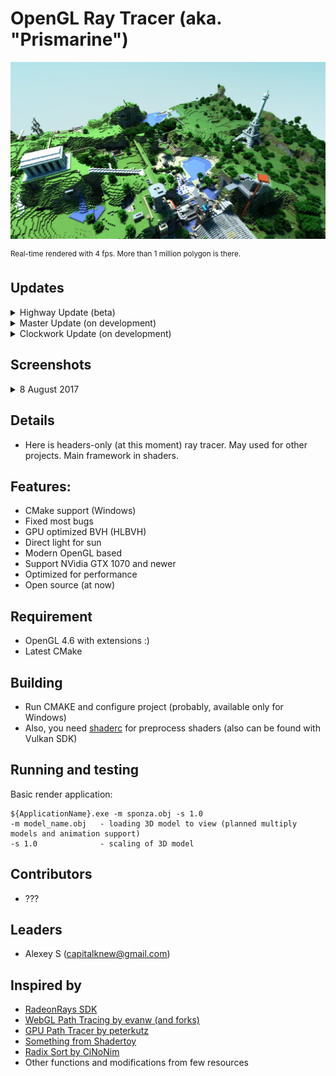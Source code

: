 # OpenGL Ray Tracer (aka. "Prismarine")

<img src="screenshots/title.jpg" alt="SM0" width="640"/>

<sup>Real-time rendered with 4 fps. More than 1 million polygon is there.</sup>

## Updates

<details>
<summary>Highway Update (beta)</summary>

### "Highway" Update (formelly OpenGL 4.6) Mainly Done (06.08.2017)

- [x] Use compatible library with OpenGL 4.6
- [x] Change shading language version to **460**
- [x] OpenGL 4.6 subgroup vote support
- [x] SPIR-V support
- [x] Indirect dispatch buffer in vertex instance objects
- [ ] Memory and semaphores extensions support (alike Vulkan API)
- [ ] Float 16 bit support (AMD)
- [ ] Float 64 bit support (Nvidia)
- [ ] Full AMD extensions support
</details>

<details>
<summary>Master Update (on development)</summary>

### "Master" Update (low level API, tweaks) WIP (??.08.2017)

- [x] (Beta) Fully device memory based storing and copying, when loading mesh (less overhead instancing)
- [x] (Beta) Divide uploading and current scene state (you can load meshes, while you using in traverse stable state)
- [x] (Alpha) Lower level accessor set and virtual accessor
- [x] (Alpha) Divide BVH traverse and primitive intersection stages
- [x] (Alpha) Direct traverse variant without buffering
- [x] (Alpha) Basic surface and environment shaders 
- [x] (Alpha) Support of 64-bit morton code check-sums
- [ ] (WIP) Class refactoring
- [ ] (WIP) Structural refactoring
- [ ] (WIP) Shaders refactoring
- [ ] Support of external constant and data buffers
- [ ] Support of user defined vertex attributes (at now support only accessors)
- [ ] Advanced optimization
</details>

<details>
<summary>Clockwork Update (on development)</summary>

### "Clockwork" Update (yet another pipeline system) on development (??.??.2017)

- [x] (Alpha) Rework of Hit/Ray structures (division to different types), create hit chains
- [x] (Alpha) Add bitfields for Ray and Hit structures (instead of using own swizzles)
- [ ] Multi-layered traverse support
- [ ] Consideration of trBVH support
</details>


## Screenshots

<details>
<summary>8 August 2017</summary>

<img src="screenshots/sm0.jpg" alt="SM0" width="640"/>
<img src="screenshots/sm1.jpg" alt="SM1" width="640"/>
<img src="screenshots/sm2.jpg" alt="SM2" width="640"/>
<img src="screenshots/sm3.jpg" alt="SM3" width="640"/>

</details>

## Details

- Here is headers-only (at this moment) ray tracer. May used for other projects. Main framework in shaders.

## Features: 

- CMake support (Windows)
- Fixed most bugs
- GPU optimized BVH (HLBVH)
- Direct light for sun
- Modern OpenGL based
- Support NVidia GTX 1070 and newer
- Optimized for performance
- Open source (at now)

## Requirement

- OpenGL 4.6 with extensions :)
- Latest CMake

## Building 

- Run CMAKE and configure project (probably, available only for Windows)
- Also, you need [shaderc](https://github.com/google/shaderc) for preprocess shaders (also can be found with Vulkan SDK)

## Running and testing

Basic render application: 

```
${ApplicationName}.exe -m sponza.obj -s 1.0
-m model_name.obj   - loading 3D model to view (planned multiply models and animation support)
-s 1.0              - scaling of 3D model
```

## Contributors

- ???

## Leaders

- Alexey S (capitalknew@gmail.com)

## Inspired by

- [RadeonRays SDK](https://github.com/GPUOpen-LibrariesAndSDKs/RadeonRays_SDK)
- [WebGL Path Tracing by evanw (and forks)](https://github.com/evanw/webgl-path-tracing)
- [GPU Path Tracer by peterkutz](https://github.com/peterkutz/GPUPathTracer)
- [Something from Shadertoy](https://www.shadertoy.com/)
- [Radix Sort by CiNoNim](https://github.com/cNoNim/radix-sort)
- Other functions and modifications from few resources
